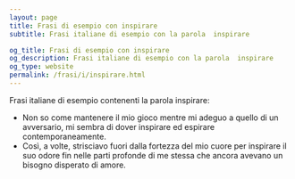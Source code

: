 ```yaml
---
layout: page
title: Frasi di esempio con inspirare 
subtitle: Frasi italiane di esempio con la parola  inspirare

og_title: Frasi di esempio con inspirare 
og_description: Frasi italiane di esempio con la parola  inspirare
og_type: website
permalink: /frasi/i/inspirare.html
---
```


Frasi italiane di esempio contenenti la parola inspirare:


- Non so come mantenere il mio gioco mentre mi adeguo a quello di un avversario, mi sembra di dover inspirare ed espirare contemporaneamente.
- Così, a volte, strisciavo fuori dalla fortezza del mio cuore per inspirare il suo odore fin nelle parti profonde di me stessa che ancora avevano un bisogno disperato di amore.
